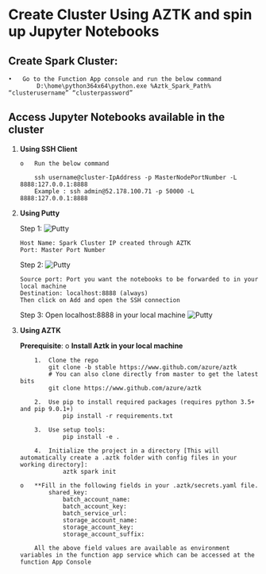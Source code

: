# Create Cluster Using AZTK and spin up Jupyter Notebooks

## Create Spark Cluster:
    •	Go to the Function App console and run the below command 
            D:\home\python364x64\python.exe %Aztk_Spark_Path% “clusterusername” “clusterpassword”

## Access Jupyter Notebooks available in the cluster 

1.	**Using SSH Client**

        o	Run the below command

            ssh username@cluster-IpAddress -p MasterNodePortNumber -L 8888:127.0.0.1:8888
            Example : ssh admin@52.178.100.71 -p 50000 -L 8888:127.0.0.1:8888

2.	**Using Putty**

    Step 1:
        ![Putty](./img/Putty_1.png)

        Host Name: Spark Cluster IP created through AZTK
        Port: Master Port Number

    Step 2:
        ![Putty](./img/Putty_2.png)
        
        Source port: Port you want the notebooks to be forwarded to in your local machine
        Destination: localhost:8888 (always)
        Then click on Add and open the SSH connection 

    Step 3: Open localhost:8888 in your local machine
        ![Putty](./img/Putty_3.png)

3.	**Using AZTK**

    **Prerequisite**:
        o	**Install Aztk in your local machine**

            1.	Clone the repo
 		        git clone -b stable https://www.github.com/azure/aztk
                # You can also clone directly from master to get the latest bits
                git clone https://www.github.com/azure/aztk

            2.	Use pip to install required packages (requires python 3.5+ and pip 9.0.1+)
                    pip install -r requirements.txt

            3.	Use setup tools:
                    pip install -e .

            4.	Initialize the project in a directory [This will automatically create a .aztk folder with config files in your working directory]:
                    aztk spark init

        o	**Fill in the following fields in your .aztk/secrets.yaml file.
                shared_key:
    		        batch_account_name:
                    batch_account_key: 
                    batch_service_url: 
     		        storage_account_name: 
                    storage_account_key: 
                    storage_account_suffix: 

            All the above field values are available as environment variables in the function app service which can be accessed at the function App Console